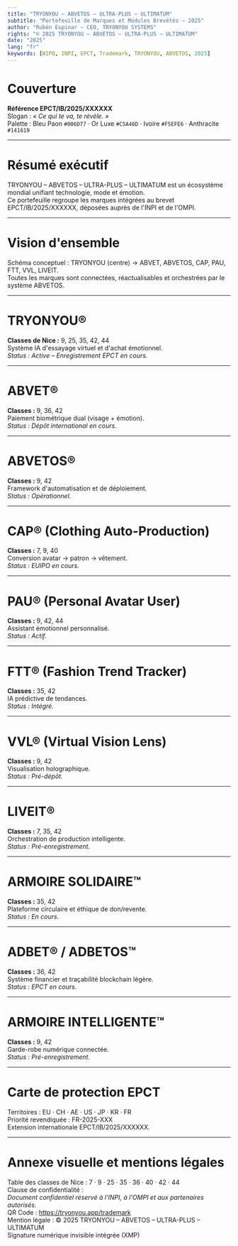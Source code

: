 ```yaml
---
title: "TRYONYOU – ABVETOS – ULTRA-PLUS – ULTIMATUM"
subtitle: "Portefeuille de Marques et Modules Brevétés – 2025"
author: "Rubén Espinar – CEO, TRYONYOU SYSTEMS"
rights: "© 2025 TRYONYOU – ABVETOS – ULTRA-PLUS – ULTIMATUM"
date: "2025"
lang: "fr"
keywords: [WIPO, INPI, EPCT, Trademark, TRYONYOU, ABVETOS, 2025]
---
```


# Couverture

**Référence EPCT/IB/2025/XXXXXX**  
Slogan : *« Ce qui te va, te révèle. »*  
Palette : Bleu Paon `#006D77` · Or Luxe `#C5A46D` · Ivoire `#F5EFE6` · Anthracite `#141619`  

---

# Résumé exécutif

TRYONYOU – ABVETOS – ULTRA-PLUS – ULTIMATUM est un écosystème mondial unifiant technologie, mode et émotion.  
Ce portefeuille regroupe les marques intégrées au brevet EPCT/IB/2025/XXXXXX, déposées auprès de l'INPI et de l'OMPI.

---

# Vision d'ensemble

Schéma conceptuel : TRYONYOU (centre) → ABVET, ABVETOS, CAP, PAU, FTT, VVL, LIVEIT.  
Toutes les marques sont connectées, réactualisables et orchestrées par le système ABVETOS.

---

# TRYONYOU®

**Classes de Nice :** 9, 25, 35, 42, 44  
Système IA d'essayage virtuel et d'achat émotionnel.  
_Status : Active – Enregistrement EPCT en cours._  

---

# ABVET®

**Classes :** 9, 36, 42  
Paiement biométrique dual (visage + émotion).  
_Status : Dépôt international en cours._  

---

# ABVETOS®

**Classes :** 9, 42  
Framework d'automatisation et de déploiement.  
_Status : Opérationnel._  

---

# CAP® (Clothing Auto-Production)

**Classes :** 7, 9, 40  
Conversion avatar → patron → vêtement.  
_Status : EUIPO en cours._  

---

# PAU® (Personal Avatar User)

**Classes :** 9, 42, 44  
Assistant émotionnel personnalisé.  
_Status : Actif._  

---

# FTT® (Fashion Trend Tracker)

**Classes :** 35, 42  
IA prédictive de tendances.  
_Status : Intégré._  

---

# VVL® (Virtual Vision Lens)

**Classes :** 9, 42  
Visualisation holographique.  
_Status : Pré-dépôt._  

---

# LIVEIT®

**Classes :** 7, 35, 42  
Orchestration de production intelligente.  
_Status : Pré-enregistrement._  

---

# ARMOIRE SOLIDAIRE™

**Classes :** 35, 42  
Plateforme circulaire et éthique de don/revente.  
_Status : En cours._  

---

# ADBET® / ADBETOS™

**Classes :** 36, 42  
Système financier et traçabilité blockchain légère.  
_Status : EPCT en cours._  

---

# ARMOIRE INTELLIGENTE™

**Classes :** 9, 42  
Garde-robe numérique connectée.  
_Status : Pré-enregistrement._  

---

# Carte de protection EPCT

Territoires : EU · CH · AE · US · JP · KR · FR  
Priorité revendiquée : FR-2025-XXX  
Extension internationale EPCT/IB/2025/XXXXXX.

---

# Annexe visuelle et mentions légales

Table des classes de Nice : 7 · 9 · 25 · 35 · 36 · 40 · 42 · 44  
Clause de confidentialité :  
*Document confidentiel réservé à l'INPI, à l'OMPI et aux partenaires autorisés.*  
QR Code : <https://tryonyou.app/trademark>  
Mention légale : © 2025 TRYONYOU – ABVETOS – ULTRA-PLUS – ULTIMATUM  
Signature numérique invisible intégrée (XMP)
